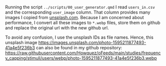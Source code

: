 Running the script `../scripts/00_user_generator.qmd` I read `users_in.csv` and the corresponding `user_image` column. 
That column provides many images I copied from [unsplash.com](https://unsplash.com/).
Because I am concerned about performance, I convert all these images to `*.webp` files, store them on github and replace the original url with the new github url.

To avoid any confusion, I use the unsplash IDs as file names. 
Hence, this unsplash image https://images.unsplash.com/photo-1595211877493-41a4e5f236b3
can also be found in my github repository: https://raw.githubusercontent.com/Howquez/oFeeds/main/studies/frequency_capping/stimuli/users/webp/photo-1595211877493-41a4e5f236b3.webp